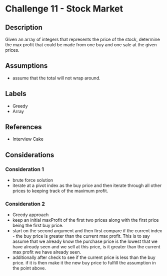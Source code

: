 # Challenge 11 - Stock Market
## Description
>
Given an array of integers that represents the price of the stock, determine the max profit that could be made from one buy and one sale at the given prices.

## Assumptions
- assume that the total will not wrap around.

## Labels
- Greedy
- Array

## References
- Interview Cake

## Considerations
### Consideration 1
- brute force solution
- iterate at a pivot index as the buy price and then iterate through all other prices to keeping track of the maximum profit.

### Consideration 2
- Greedy approach
- keep an initial maxProfit of the first two prices along with the first price being the first buy price.
- start on the second argument and then first compare if the current index - the buy price is greater than the current max profit.  This is to say assume that we already know the purchase price is the lowest that we have already seen and we sell at this price, is it greater than the current max profit we have already seen.
- additionally after check to see if the current price is less than the buy price. if it is then make it the new buy price to fulfill the assumption in the point above.
